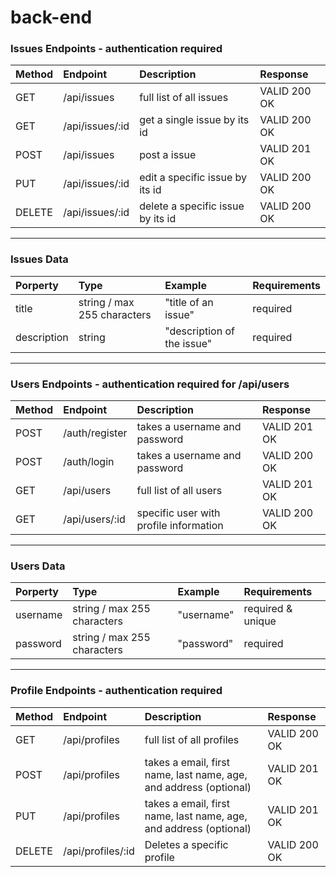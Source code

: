 # back-end

### Issues Endpoints - authentication required

| Method | Endpoint        | Description                       | Response     |
| :----- | :-------------- | :-------------------------------- | :----------- |
| GET    | /api/issues     | full list of all issues           | VALID 200 OK |
| GET    | /api/issues/:id | get a single issue by its id      | VALID 200 OK |
| POST   | /api/issues     | post a issue                      | VALID 201 OK |
| PUT    | /api/issues/:id | edit a specific issue by its id   | VALID 200 OK |
| DELETE | /api/issues/:id | delete a specific issue by its id | VALID 200 OK |

---

### Issues Data

| Porperty    | Type                        | Example                    | Requirements |
| :---------- | :-------------------------- | :------------------------- | :----------- |
| title       | string / max 255 characters | "title of an issue"        | required     |
| description | string                      | "description of the issue" | required     |

---

### Users Endpoints - authentication required for /api/users

| Method | Endpoint       | Description                            | Response     |
| :----- | :------------- | :------------------------------------- | :----------- |
| POST   | /auth/register | takes a username and password          | VALID 201 OK |
| POST   | /auth/login    | takes a username and password          | VALID 200 OK |
| GET    | /api/users     | full list of all users                 | VALID 201 OK |
| GET    | /api/users/:id | specific user with profile information | VALID 200 OK |

---

### Users Data

| Porperty | Type                        | Example    | Requirements      |
| :------- | :-------------------------- | :--------- | :---------------- |
| username | string / max 255 characters | "username" | required & unique |
| password | string / max 255 characters | "password" | required          |

---

### Profile Endpoints - authentication required

| Method | Endpoint          | Description                                                       | Response     |
| :----- | :---------------- | :---------------------------------------------------------------- | :----------- |
| GET    | /api/profiles     | full list of all profiles                                         | VALID 200 OK |
| POST   | /api/profiles     | takes a email, first name, last name, age, and address (optional) | VALID 201 OK |
| PUT    | /api/profiles     | takes a email, first name, last name, age, and address (optional) | VALID 201 OK |
| DELETE | /api/profiles/:id | Deletes a specific profile                                        | VALID 200 OK |

